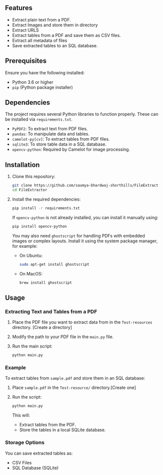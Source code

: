 ## Features

- Extract plain text from a PDF.
- Extract Images and store them in directory
- Extract URLS
- Extract tables from a PDF and save them as CSV files.
- Extract all metadata of files
- Save extracted tables to an SQL database.


## Prerequisites

Ensure you have the following installed:

- Python 3.6 or higher
- `pip` (Python package installer)

## Dependencies

The project requires several Python libraries to function properly. These can be installed via `requirements.txt`.

- `PyPDF2`: To extract text from PDF files.
- `pandas`: To manipulate data and tables.
- `camelot-py[cv]`: To extract tables from PDF files.
- `sqlite3`: To store table data in a SQL database.
- `opencv-python`: Required by Camelot for image processing.

## Installation

1. Clone this repository:

   ```bash
   git clone https://github.com/saumya-bhardwaj-shorthills/FileExtractor.git
   cd FileExtractor
   ```

2. Install the required dependencies:

   ```bash
   pip install -r requirements.txt
   ```

   If `opencv-python` is not already installed, you can install it manually using:

   ```bash
   pip install opencv-python
   ```

   You may also need `ghostscript` for handling PDFs with embedded images or complex layouts. Install it using the system package manager, for example:

   - On Ubuntu:

     ```bash
     sudo apt-get install ghostscript
     ```

   - On MacOS:

     ```bash
     brew install ghostscript
     ```

## Usage

### Extracting Text and Tables from a PDF

1. Place the PDF file you want to extract data from in the `Test-resources` directory. [Create a directory]
2. Modify the path to your PDF file in the `main.py` file.
3. Run the main script:

   ```bash
   python main.py
   ```

### Example

To extract tables from `sample.pdf` and store them in an SQL database:

1. Place `sample.pdf` in the `Test-resource/` directory.[Create one]
2. Run the script:

   ```bash
   python main.py
   ```

   This will:
   - Extract tables from the PDF.
   - Store the tables in a local SQLite database.

### Storage Options

You can save extracted tables as:
- CSV Files
- SQL Database (SQLite)



